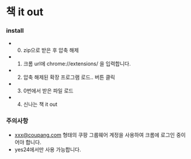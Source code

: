 # 책 it out

### install
- 0. zip으로 받은 후 압축 해제
- 1. 크롬 url에 chrome://extensions/ 을 입력합니다.
- 2. 압축 해제된 확장 프로그램 로드.. 버튼 클릭
- 3. 0번에서 받은 파일 로드
- 4. 신나는 책 it out


### 주의사항
- xxx@coupang.com 형태의 쿠팡 그룹웨어 계정을 사용하여 크롬에 로그인 중이어야 합니다.
- yes24에서만 사용 가능합니다.
